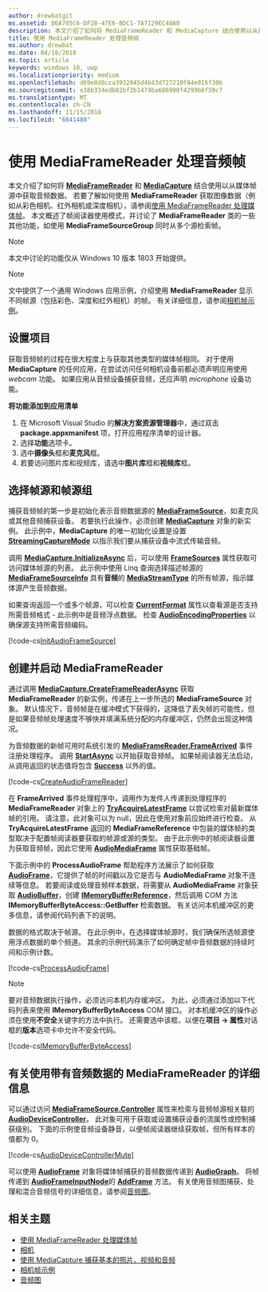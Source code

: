 ```yaml
---
author: drewbatgit
ms.assetid: D6A785C6-DF28-47E6-BDC1-7A7129EC40A0
description: 本文介绍了如何将 MediaFrameReader 和 MediaCapture 结合使用以从捕获源中获取包含音频数据的 AudioFrames。
title: 使用 MediaFrameReader 处理音频帧
ms.author: drewbat
ms.date: 04/18/2018
ms.topic: article
keywords: windows 10, uwp
ms.localizationpriority: medium
ms.openlocfilehash: d69e8d8cca3932045d4b43d727210f84e816f30b
ms.sourcegitcommit: e38b334edb82bf2b1474ba686990f4299b8f59c7
ms.translationtype: MT
ms.contentlocale: zh-CN
ms.lasthandoff: 11/15/2018
ms.locfileid: "6841480"
---
```

# <a name="process-audio-frames-with-mediaframereader"></a>使用 MediaFrameReader 处理音频帧

本文介绍了如何将 [**MediaFrameReader**](https://msdn.microsoft.com/library/windows/apps/Windows.Media.Capture.Frames.MediaFrameReader) 和 [**MediaCapture**](https://msdn.microsoft.com/library/windows/apps/Windows.Media.Capture.MediaCapture) 结合使用以从媒体帧源中获取音频数据。 若要了解如何使用 **MediaFrameReader** 获取图像数据（例如从彩色相机、红外相机或深度相机），请参阅[使用 MediaFrameReader 处理媒体帧](process-media-frames-with-mediaframereader.md)。 本文概述了帧阅读器使用模式，并讨论了 **MediaFrameReader** 类的一些其他功能，如使用 **MediaFrameSourceGroup** 同时从多个源检索帧。 

> [!NOTE] 
> 本文中讨论的功能仅从 Windows 10 版本 1803 开始提供。

> [!NOTE] 
> 文中提供了一个通用 Windows 应用示例，介绍使用 **MediaFrameReader** 显示不同帧源（包括彩色、深度和红外相机）的帧。 有关详细信息，请参阅[相机帧示例](http://go.microsoft.com/fwlink/?LinkId=823230)。

## <a name="setting-up-your-project"></a>设置项目
获取音频帧的过程在很大程度上与获取其他类型的媒体帧相同。 对于使用 **MediaCapture** 的任何应用，在尝试访问任何相机设备前都必须声明应用使用 *webcam* 功能。 如果应用从音频设备捕获音频，还应声明 *microphone* 设备功能。 

**将功能添加到应用清单**

1.  在 Microsoft Visual Studio 的**解决方案资源管理器**中，通过双击 **package.appxmanifest** 项，打开应用程序清单的设计器。
2.  选择**功能**选项卡。
3.  选中**摄像头**框和**麦克风**框。
4.  若要访问图片库和视频库，请选中**图片库**框和**视频库**框。



## <a name="select-frame-sources-and-frame-source-groups"></a>选择帧源和帧源组

捕获音频帧的第一步是初始化表示音频数据源的 [**MediaFrameSource**](https://msdn.microsoft.com/library/windows/apps/Windows.Media.Capture.Frames.MediaFrameSource)，如麦克风或其他音频捕获设备。 若要执行此操作，必须创建 [**MediaCapture**](https://msdn.microsoft.com/library/windows/apps/Windows.Media.Capture.MediaCapture) 对象的新实例。 此示例中，**MediaCapture** 的唯一初始化设置是设置 [**StreamingCaptureMode**](https://docs.microsoft.com/uwp/api/windows.media.capture.mediacaptureinitializationsettings.streamingcapturemode) 以指示我们要从捕获设备中流式传输音频。 

调用 [**MediaCapture.InitializeAsync**](https://docs.microsoft.com/uwp/api/windows.media.capture.mediacapture.initializeasync) 后，可以使用 [**FrameSources**](https://docs.microsoft.com/uwp/api/windows.media.capture.mediacapture.framesources) 属性获取可访问媒体帧源的列表。 此示例中使用 Linq 查询选择描述帧源的 [**MediaFrameSourceInfo**](https://docs.microsoft.com/uwp/api/windows.media.capture.frames.mediaframesourceinfo) 具有**音频**的 [**MediaStreamType**](https://docs.microsoft.com/uwp/api/windows.media.capture.frames.mediaframesourceinfo.mediastreamtype) 的所有帧源，指示媒体源产生音频数据。

如果查询返回一个或多个帧源，可以检查 [**CurrentFormat**](https://docs.microsoft.com/uwp/api/windows.media.capture.frames.mediaframesource.currentformat) 属性以查看源是否支持所需音频格式 - 此示例中是音频浮点数据。 检查 [**AudioEncodingProperties**](https://docs.microsoft.com/uwp/api/windows.media.capture.frames.mediaframeformat.audioencodingproperties) 以确保源支持所需音频编码。

[!code-cs[InitAudioFrameSource](./code/Frames_Win10/Frames_Win10/MainPage.xaml.cs#SnippetInitAudioFrameSource)]

## <a name="create-and-start-the-mediaframereader"></a>创建并启动 MediaFrameReader

通过调用 [**MediaCapture.CreateFrameReaderAsync**](https://docs.microsoft.com/uwp/api/windows.media.capture.mediacapture.createframereaderasync#Windows_Media_Capture_MediaCapture_CreateFrameReaderAsync_Windows_Media_Capture_Frames_MediaFrameSource_) 获取 **MediaFrameReader** 的新实例，传递在上一步所选的 **MediaFrameSource** 对象。 默认情况下，音频帧是在缓冲模式下获得的，这降低了丢失帧的可能性，但是如果音频帧处理速度不够快并填满系统分配的内存缓冲区，仍然会出现这种情况。

为音频数据的新帧可用时系统引发的 [**MediaFrameReader.FrameArrived**](*https://docs.microsoft.com/uwp/api/windows.media.capture.frames.mediaframereader.framearrived) 事件注册处理程序。 调用 [**StartAsync**](https://docs.microsoft.com/uwp/api/windows.media.capture.frames.mediaframereader.startasync) 以开始获取音频帧。 如果帧阅读器无法启动，从调用返回的状态值将包含 [**Success**](https://docs.microsoft.com/uwp/api/windows.media.capture.frames.mediaframereaderstartstatus) 以外的值。

[!code-cs[CreateAudioFrameReader](./code/Frames_Win10/Frames_Win10/MainPage.xaml.cs#SnippetCreateAudioFrameReader)]

在 **FrameArrived** 事件处理程序中，调用作为发件人传递到处理程序的 **MediaFrameReader** 对象上的 [**TryAcquireLatestFrame**](https://docs.microsoft.com/uwp/api/windows.media.capture.frames.mediaframereader.tryacquirelatestframe) 以尝试检索对最新媒体帧的引用。 请注意，此对象可以为 null，因此在使用对象前应始终进行检查。 从 **TryAcquireLatestFrame** 返回的 **MediaFrameReference** 中包装的媒体帧的类型取决于配置帧阅读器要获取的帧源或源的类型。 由于此示例中的帧阅读器设置为获取音频帧，因此它使用 [**AudioMediaFrame**](https://docs.microsoft.com/uwp/api/windows.media.capture.frames.mediaframereference.audiomediaframe) 属性获取基础帧。 

下面示例中的 **ProcessAudioFrame** 帮助程序方法展示了如何获取 [**AudioFrame**](https://docs.microsoft.com/uwp/api/windows.media.audioframe)，它提供了帧的时间戳以及它是否与 **AudioMediaFrame** 对象不连续等信息。 若要阅读或处理音频样本数据，将需要从 **AudioMediaFrame** 对象获取 [**AudioBuffer**](https://docs.microsoft.com/uwp/api/windows.media.audiobuffer)，创建 [**IMemoryBufferReference**](https://docs.microsoft.com/uwp/api/windows.foundation.imemorybufferreference)，然后调用 COM 方法 **IMemoryBufferByteAccess::GetBuffer** 检索数据。 有关访问本机缓冲区的更多信息，请参阅代码列表下的说明。

数据的格式取决于帧源。 在此示例中，在选择媒体帧源时，我们确保所选帧源使用浮点数据的单个频道。 其余的示例代码演示了如何确定帧中音频数据的持续时间和示例计数。  

[!code-cs[ProcessAudioFrame](./code/Frames_Win10/Frames_Win10/MainPage.xaml.cs#SnippetProcessAudioFrame)]

> [!NOTE] 
> 要对音频数据执行操作，必须访问本机内存缓冲区。 为此，必须通过添加以下代码列表来使用 **IMemoryBufferByteAccess** COM 接口。 对本机缓冲区的操作必须在使用**不安全**关键字的方法中执行。 还需要选中该框，以便在**项目 -> 属性**对话框的**版本**选项卡中允许不安全代码。

[!code-cs[IMemoryBufferByteAccess](./code/Frames_Win10/Frames_Win10/FrameRenderer.cs#SnippetIMemoryBufferByteAccess)]

## <a name="additional-information-on-using-mediaframereader-with-audio-data"></a>有关使用带有音频数据的 MediaFrameReader 的详细信息

可以通过访问 [**MediaFrameSource.Controller**](https://docs.microsoft.com/uwp/api/windows.media.capture.frames.mediaframesource.controller) 属性来检索与音频帧源相关联的[**AudioDeviceController**](https://docs.microsoft.com/uwp/api/Windows.Media.Devices.AudioDeviceController)。 此对象可用于获取或设置捕获设备的流属性或控制捕获级别。 下面的示例使音频设备静音，以便帧阅读器继续获取帧，但所有样本的值都为 0。

[!code-cs[AudioDeviceControllerMute](./code/Frames_Win10/Frames_Win10/MainPage.xaml.cs#SnippetAudioDeviceControllerMute)]

可以使用 [**AudioFrame**](https://docs.microsoft.com/uwp/api/windows.media.audioframe) 对象将媒体帧捕获的音频数据传递到 [**AudioGraph**](https://docs.microsoft.com/uwp/api/windows.media.audio.audiograph)。 将帧传递到 [**AudioFrameInputNode**](https://docs.microsoft.com/en-us/uwp/api/windows.media.audio.audioframeinputnode)的 [**AddFrame**](https://docs.microsoft.com/uwp/api/windows.media.audio.audioframeinputnode.addframe) 方法。 有关使用音频图捕获、处理和混合音频信号的详细信息，请参阅[音频图](audio-graphs.md)。

## <a name="related-topics"></a>相关主题

* [使用 MediaFrameReader 处理媒体帧](process-media-frames-with-mediaframereader.md)
* [相机](camera.md)
* [使用 MediaCapture 捕获基本的照片、视频和音频](basic-photo-video-and-audio-capture-with-MediaCapture.md)
* [相机帧示例](http://go.microsoft.com/fwlink/?LinkId=823230)
* [音频图](audio-graphs.md)
 






